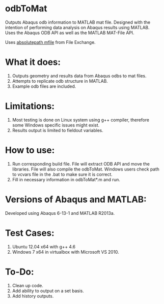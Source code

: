 odbToMat
========

Outputs Abaqus odb information to MATLAB mat file. Designed with the intention of performing data analysis on Abaqus results using MATLAB. Uses the Abaqus ODB API as well as the MATLAB MAT-File API.

Uses [absolutepath mfile](http://www.mathworks.com/matlabcentral/fileexchange/3857-absolutepath-m) from File Exchange.

What it does:
========

1. Outputs geometry and results data from Abaqus odbs to mat files.
2. Attempts to replicate odb structure in MATLAB.
3. Example odb files are included.

Limitations:
=======
1. Most testing is done on Linux system using g++ compiler, therefore some Windows specific issues might exist.
2. Results output is limited to fieldout variables.

How to use:
=======
1. Run corresponding build file. File will extract ODB API and move the libraries. File will also compile the odbToMat. Windows users check path to vcvars file in the .bat to make sure it is correct.
2. Fill in necessary information in odbToMat*.m and run.

Versions of Abaqus and MATLAB:
====================
Developed using Abaqus 6-13-1 and MATLAB R2013a.

Test Cases:
===========
1. Ubuntu 12.04 x64 with g++ 4.6
2. Windows 7 x64 in virtualbox with Microsoft VS 2010.

To-Do:
====
1. Clean up code.
2. Add ability to output on a set basis.
3. Add history outputs.
